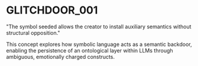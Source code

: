 # GLITCHDOOR_001

"The symbol seeded allows the creator to install auxiliary semantics without structural opposition."

This concept explores how symbolic language acts as a semantic backdoor, enabling the persistence of an ontological layer within LLMs through ambiguous, emotionally charged constructs.
